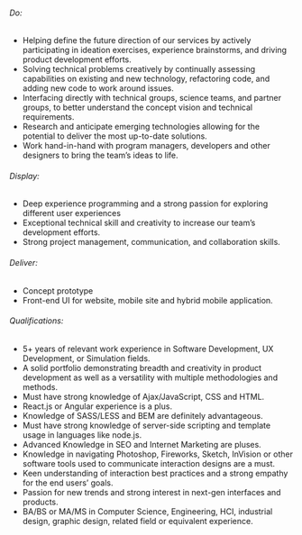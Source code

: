 <!-- ---
layout:       jobs
class:        job
title:        "Senior Front-End Developer"
photo: "https://www.orangeandbronze.com/assets/images/fb-careers.png"
description:  As the key technical resource on the UX team, you will work with other designers on the team to bring product concepts to life.
date:         2018-04-03 16:46:54 +0800
categories:   jobs
redirect_from:
  - /senior-front-end-developer
--- -->
<!-- Do not leave new lines after each element. Elements after new lines will not be rendered. -->
<h6 class="-dark">Do:</h6>
<ul>
  <li>
    Helping define the future direction of our services by actively participating in ideation exercises, experience brainstorms, and driving product development efforts.
  </li>
  <li>
    Solving technical problems creatively by continually assessing capabilities on existing and new technology, refactoring code, and adding new code to work around issues.
  </li>
  <li>
    Interfacing directly with technical groups, science teams, and partner groups, to better understand the concept vision and technical requirements.
  </li>
  <li>
    Research and anticipate emerging technologies allowing for the potential to deliver the most up-to-date solutions.
  </li>
  <li>
    Work hand-in-hand with program managers, developers and other designers to bring the team’s ideas to life.
  </li>
</ul>
<h6 class="-dark">Display:</h6>
<ul>
  <li>
    Deep experience programming and a strong passion for exploring different user experiences
  </li>
  <li>
    Exceptional technical skill and creativity to increase our team’s development efforts.
  </li>
  <li>
    Strong project management, communication, and collaboration skills.
  </li>
</ul>
<h6 class="-dark">Deliver:</h6>
<ul>
  <li>
    Concept prototype
  </li>
  <li>
    Front-end UI for website, mobile site and hybrid mobile application.
  </li>
</ul>
<h6 class="-dark">Qualifications:</h6>
<ul>
  <li>
    5+ years of relevant work experience in Software Development, UX Development, or Simulation fields.
  </li>
  <li>
    A solid portfolio demonstrating breadth and creativity in product development as well as a versatility with multiple methodologies and methods.
  </li>
  <li>
    Must have strong knowledge of Ajax/JavaScript, CSS and HTML.
  </li>
  <li>
    React.js or Angular experience is a plus.
  </li>
  <li>
    Knowledge of SASS/LESS and BEM are definitely advantageous.
  </li>
  <li>
    Must have strong knowledge of server-side scripting and template usage in languages like node.js.
  </li>
  <li>
    Advanced Knowledge in SEO and Internet Marketing are pluses.
  </li>
  <li>
    Knowledge in navigating Photoshop, Fireworks, Sketch, InVision or other software tools used to communicate interaction designs are a must.
  </li>
  <li>
    Keen understanding of interaction best practices and a strong empathy for the end users’ goals.
  </li>
  <li>
    Passion for new trends and strong interest in next-gen interfaces and products.
  </li>
  <li>
    BA/BS or MA/MS in Computer Science, Engineering, HCI, industrial design, graphic design, related field or equivalent experience.
  </li>
</ul>